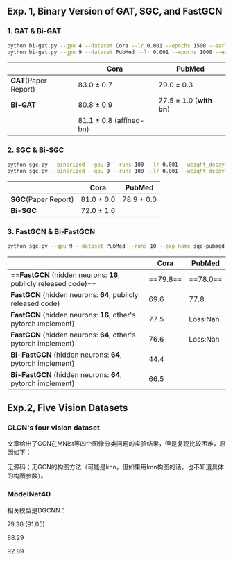 ## Exp. 1, Binary Version of GAT, SGC, and FastGCN

 

### 1. GAT & Bi-GAT

```sh
python bi-gat.py --gpu 4 --dataset Cora --lr 0.001 --epochs 1500 --early_stopping 0 --exp_name bigat-cora --dropout 0.3 --binarized
python bi-gat.py --gpu 9 --dataset PubMed --lr 0.001 --epochs 1000 --early_stopping 0 --exp_name bigcn --dropout 0.4 --binarized
```

|                       | Cora                    | PubMed                   |
| --------------------- | ----------------------- | ------------------------ |
| **GAT**(Paper Report) | 83.0 ± 0.7              | 79.0 ± 0.3               |
| **Bi-GAT**            | 80.8 ± 0.9              | 77.5 ± 1.0 (**with bn**) |
|                       | 81.1 ± 0.8 (affined-bn) |                          |

### 2. SGC & Bi-SGC

```sh
python sgc.py --binarized --gpu 0 --runs 100 --lr 0.001 --weight_decay 0 --early_stopping 0 --dataset Cora --exp_name bisgc-cora
python sgc.py --binarized --gpu 0 --runs 100 --lr 0.001 --weight_decay 0 --early_stopping 0 --dataset PubMed --exp_name bisgc-pubmed
```


|                       | Cora       | PubMed     |
| --------------------- | ---------- | ---------- |
| **SGC**(Paper Report) | 81.0 ± 0.0 | 78.9 ± 0.0 |
| **Bi-SGC**            | 72.0 ± 1.6 |            |


### 3. FastGCN & Bi-FastGCN

```sh
python sgc.py --gpu 9 --dataset PubMed --runs 10 --exp_name sgc-pubmed --weight_decay 0.0005 
```



|                                                              | **Cora** | **PubMed** |
| ------------------------------------------------------------ | -------- | ---------- |
| ==**FastGCN** (hidden neurons: **16**, publicly released code)== | ==79.8== | ==78.0==   |
| **FastGCN** (hidden neurons: **64**, publicly released code) | 69.6     | 77.8       |
| **FastGCN** (hidden neurons: **16**, other's pytorch implement) | 77.5     | Loss:Nan   |
| **FastGCN** (hidden neurons: **64**, other's pytorch implement) | 76.6     | Loss:Nan   |
| **Bi-FastGCN** (hidden neurons: **64**, pytorch implement)   | 44.4     |            |
| **Bi-FastGCN** (hidden neurons: **64**, pytorch implement)   | 66.5     |            |

## Exp.2, Five Vision Datasets

### GLCN's four vision dataset

文章给出了GCN在MNist等四个图像分类问题的实验结果，但是复现比较困难，原因如下：

无源码；无GCN的构图方法（可能是knn，但如果用knn构图的话，也不知道具体的构图参数）。







### ModelNet40

相关模型是DGCNN：

79.30 (91.05)

88.29

92.89